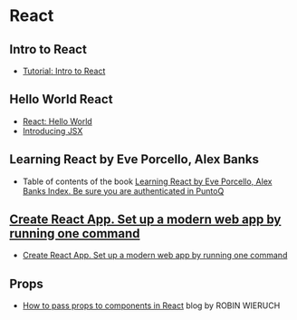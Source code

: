 # React 

## Intro to React

* [Tutorial: Intro to React](https://reactjs.org/tutorial/tutorial.html)

##  Hello World React

* [React: Hello World](https://reactjs.org/docs/hello-world.html)
* [Introducing JSX](https://reactjs.org/docs/introducing-jsx.html)

## Learning React by Eve Porcello, Alex Banks 

* Table of contents of the book [Learning React by Eve Porcello, Alex Banks Index. Be sure you are authenticated in PuntoQ](learning-react.md)

## [Create React App. Set up a modern web app by running one command](https://create-react-app.dev/)

* [Create React App. Set up a modern web app by running one command](https://create-react-app.dev/)

## Props

* [How to pass props to components in React](https://www.robinwieruch.de/react-pass-props-to-component#react-props) blog by ROBIN WIERUCH
 